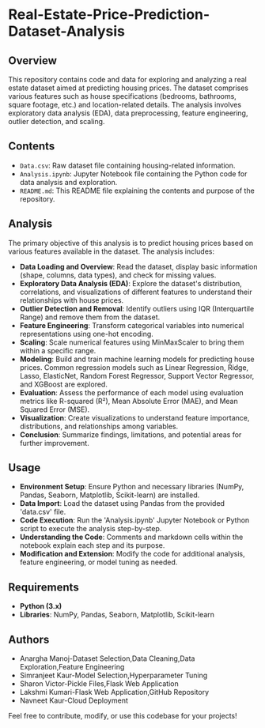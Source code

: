 # Real-Estate-Price-Prediction-Dataset-Analysis


## Overview
This repository contains code and data for exploring and analyzing a real estate dataset aimed at predicting housing prices. The dataset comprises various features such as house specifications (bedrooms, bathrooms, square footage, etc.) and location-related details. The analysis involves exploratory data analysis (EDA), data preprocessing, feature engineering, outlier detection, and scaling.

## Contents
- `Data.csv`: Raw dataset file containing housing-related information.
- `Analysis.ipynb`: Jupyter Notebook file containing the Python code for data analysis and exploration.
- `README.md`: This README file explaining the contents and purpose of the repository.

## Analysis
The primary objective of this analysis is to predict housing prices based on various features available in the dataset. The analysis includes:

- **Data Loading and Overview**: Read the dataset, display basic information (shape, columns, data types), and check for missing values.
- **Exploratory Data Analysis (EDA)**: Explore the dataset's distribution, correlations, and visualizations of different features to understand their relationships with house prices.
- **Outlier Detection and Removal**: Identify outliers using IQR (Interquartile Range) and remove them from the dataset.
- **Feature Engineering**: Transform categorical variables into numerical representations using one-hot encoding.
- **Scaling**: Scale numerical features using MinMaxScaler to bring them within a specific range.
- **Modeling**: Build and train machine learning models for predicting house prices. Common regression models such as Linear Regression, Ridge, Lasso, ElasticNet, Random Forest Regressor, Support Vector Regressor, and XGBoost are explored.
- **Evaluation**: Assess the performance of each model using evaluation metrics like R-squared (R²), Mean Absolute Error (MAE), and Mean Squared Error (MSE).
- **Visualization**: Create visualizations to understand feature importance, distributions, and relationships among variables.
- **Conclusion**: Summarize findings, limitations, and potential areas for further improvement.

## Usage
- **Environment Setup**: Ensure Python and necessary libraries (NumPy, Pandas, Seaborn, Matplotlib, Scikit-learn) are installed.
- **Data Import**: Load the dataset using Pandas from the provided 'data.csv' file.
- **Code Execution**: Run the 'Analysis.ipynb' Jupyter Notebook or Python script to execute the analysis step-by-step.
- **Understanding the Code**: Comments and markdown cells within the notebook explain each step and its purpose.
- **Modification and Extension**: Modify the code for additional analysis, feature engineering, or model tuning as needed.

## Requirements
- **Python (3.x)**
- **Libraries**: NumPy, Pandas, Seaborn, Matplotlib, Scikit-learn

## Authors
- Anargha Manoj-Dataset Selection,Data Cleaning,Data Exploration,Feature Engineering
- Simranjeet Kaur-Model Selection,Hyperparameter Tuning
- Sharon Victor-Pickle Files,Flask Web Application
- Lakshmi Kumari-Flask Web Application,GitHub Repository
- Navneet Kaur-Cloud Deployment


Feel free to contribute, modify, or use this codebase for your projects!

